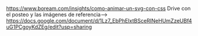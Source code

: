 https://www.boream.com/insights/como-animar-un-svg-con-css
Drive con el posteo y las imágenes de referencia--> https://docs.google.com/document/d/1Lz7_EbPhElxtBSceRINeHUmZzeUBf4uG1PCgoyKdZEg/edit?usp=sharing 